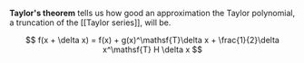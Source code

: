 **Taylor's theorem** tells us how good an approximation the Taylor polynomial, a truncation of the [[Taylor series]], will be.

$$
f(x + \delta x) = f(x) + g(x)^\mathsf{T}\delta x + \frac{1}{2}\delta x^\mathsf{T} H \delta x
$$